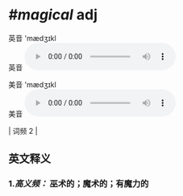 # ***\#magical*** adj
英音 'mædʒɪkl  
英音
<audio src="./media/magical-B.aac" controls="controls"></audio>

美音 'mædʒɪkl  
美音
<audio src="./media/magical.aac" controls="controls"></audio>



| 词频 2 |  

英文释义
---
### 1.*高义频：* **巫术的；魔术的；有魔力的**  


